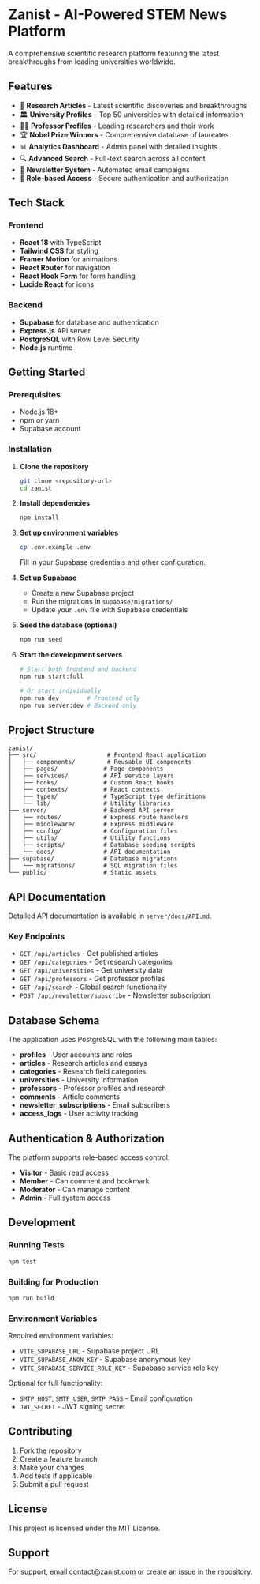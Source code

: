 # Zanist - AI-Powered STEM News Platform

A comprehensive scientific research platform featuring the latest breakthroughs from leading universities worldwide.

## Features

- 🔬 **Research Articles** - Latest scientific discoveries and breakthroughs
- 🏛️ **University Profiles** - Top 50 universities with detailed information
- 👨‍🔬 **Professor Profiles** - Leading researchers and their work
- 🏆 **Nobel Prize Winners** - Comprehensive database of laureates
- 📊 **Analytics Dashboard** - Admin panel with detailed insights
- 🔍 **Advanced Search** - Full-text search across all content
- 📧 **Newsletter System** - Automated email campaigns
- 🔐 **Role-based Access** - Secure authentication and authorization

## Tech Stack

### Frontend
- **React 18** with TypeScript
- **Tailwind CSS** for styling
- **Framer Motion** for animations
- **React Router** for navigation
- **React Hook Form** for form handling
- **Lucide React** for icons

### Backend
- **Supabase** for database and authentication
- **Express.js** API server
- **PostgreSQL** with Row Level Security
- **Node.js** runtime

## Getting Started

### Prerequisites
- Node.js 18+ 
- npm or yarn
- Supabase account

### Installation

1. **Clone the repository**
   ```bash
   git clone <repository-url>
   cd zanist
   ```

2. **Install dependencies**
   ```bash
   npm install
   ```

3. **Set up environment variables**
   ```bash
   cp .env.example .env
   ```
   Fill in your Supabase credentials and other configuration.

4. **Set up Supabase**
   - Create a new Supabase project
   - Run the migrations in `supabase/migrations/`
   - Update your `.env` file with Supabase credentials

5. **Seed the database (optional)**
   ```bash
   npm run seed
   ```

6. **Start the development servers**
   ```bash
   # Start both frontend and backend
   npm run start:full
   
   # Or start individually
   npm run dev        # Frontend only
   npm run server:dev # Backend only
   ```

## Project Structure

```
zanist/
├── src/                    # Frontend React application
│   ├── components/         # Reusable UI components
│   ├── pages/             # Page components
│   ├── services/          # API service layers
│   ├── hooks/             # Custom React hooks
│   ├── contexts/          # React contexts
│   ├── types/             # TypeScript type definitions
│   └── lib/               # Utility libraries
├── server/                # Backend API server
│   ├── routes/            # Express route handlers
│   ├── middleware/        # Express middleware
│   ├── config/            # Configuration files
│   ├── utils/             # Utility functions
│   ├── scripts/           # Database seeding scripts
│   └── docs/              # API documentation
├── supabase/              # Database migrations
│   └── migrations/        # SQL migration files
└── public/                # Static assets
```

## API Documentation

Detailed API documentation is available in `server/docs/API.md`.

### Key Endpoints

- `GET /api/articles` - Get published articles
- `GET /api/categories` - Get research categories  
- `GET /api/universities` - Get university data
- `GET /api/professors` - Get professor profiles
- `GET /api/search` - Global search functionality
- `POST /api/newsletter/subscribe` - Newsletter subscription

## Database Schema

The application uses PostgreSQL with the following main tables:

- **profiles** - User accounts and roles
- **articles** - Research articles and essays
- **categories** - Research field categories
- **universities** - University information
- **professors** - Professor profiles and research
- **comments** - Article comments
- **newsletter_subscriptions** - Email subscribers
- **access_logs** - User activity tracking

## Authentication & Authorization

The platform supports role-based access control:

- **Visitor** - Basic read access
- **Member** - Can comment and bookmark
- **Moderator** - Can manage content
- **Admin** - Full system access

## Development

### Running Tests
```bash
npm test
```

### Building for Production
```bash
npm run build
```

### Environment Variables

Required environment variables:
- `VITE_SUPABASE_URL` - Supabase project URL
- `VITE_SUPABASE_ANON_KEY` - Supabase anonymous key
- `VITE_SUPABASE_SERVICE_ROLE_KEY` - Supabase service role key

Optional for full functionality:
- `SMTP_HOST`, `SMTP_USER`, `SMTP_PASS` - Email configuration
- `JWT_SECRET` - JWT signing secret

## Contributing

1. Fork the repository
2. Create a feature branch
3. Make your changes
4. Add tests if applicable
5. Submit a pull request

## License

This project is licensed under the MIT License.

## Support

For support, email contact@zanist.com or create an issue in the repository.
